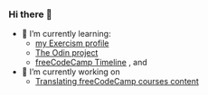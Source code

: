 ### Hi there 👋
- 🌱 I’m currently learning:
  - [my Exercism profile](https://exercism.org/profiles/schapira)
  - [The Odin project](https://www.theodinproject.com/)
  - [freeCodeCamp Timeline](https://www.freecodecamp.org/schapira) , and 
- 🔭 I’m currently working on 
  - [Translating freeCodeCamp courses content](https://freecodecamp.crowdin.com/)

<!--
**schapira/schapira** is a ✨ _special_ ✨ repository because its `README.md` (this file) appears on your GitHub profile.

Here are some ideas to get you started:

- 🔭 I’m currently working on ...
- 🌱 I’m currently learning ...
- 👯 I’m looking to collaborate on ...
- 🤔 I’m looking for help with ...
- 💬 Ask me about ...
- 📫 How to reach me: ...
- 😄 Pronouns: ...
- ⚡ Fun fact: ...
-->
